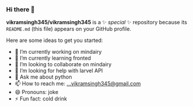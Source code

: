 ### Hi there 👋

**vikramsingh345/vikramsingh345** is a ✨ _special_ ✨ repository because its `README.md` (this file) appears on your GitHub profile.

Here are some ideas to get you started:

- 🔭 I’m currently working on mindairy
- 🌱 I’m currently learning fronted
- 👯 I’m looking to collaborate on mindairy
- 🤔 I’m looking for help with larvel API
- 💬 Ask me about python
- 📫 How to reach me: ...vikramsingh345@gmail.com
- 😄 Pronouns: joke
- ⚡ Fun fact: cold drink

